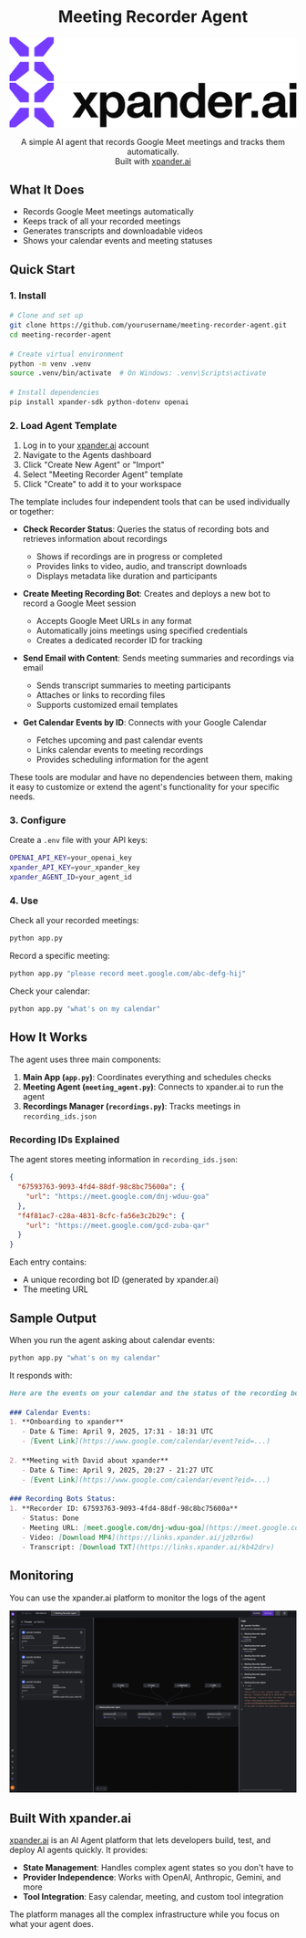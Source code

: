 <div align="center">
  <h1>Meeting Recorder Agent</h1>

  ![xpander.ai Logo (Dark Mode)](static/images/screenshots/Purple%20Logo%20White%20text.png#gh-dark-mode-only)
  ![xpander.ai Logo (Light Mode)](static/images/screenshots/Purple%20Logo%20Black%20Text.png#gh-light-mode-only)

  <p>
    A simple AI agent that records Google Meet meetings and tracks them automatically.<br>
    Built with <a href="https://xpander.ai">xpander.ai</a>
  </p>
</div>

## What It Does

- Records Google Meet meetings automatically
- Keeps track of all your recorded meetings
- Generates transcripts and downloadable videos
- Shows your calendar events and meeting statuses

## Quick Start

### 1. Install

```bash
# Clone and set up
git clone https://github.com/yourusername/meeting-recorder-agent.git
cd meeting-recorder-agent

# Create virtual environment
python -m venv .venv
source .venv/bin/activate  # On Windows: .venv\Scripts\activate

# Install dependencies
pip install xpander-sdk python-dotenv openai
```

### 2. Load Agent Template

1. Log in to your [xpander.ai](https://xpander.ai) account
2. Navigate to the Agents dashboard
3. Click "Create New Agent" or "Import"
4. Select "Meeting Recorder Agent" template
5. Click "Create" to add it to your workspace

The template includes four independent tools that can be used individually or together:

- **Check Recorder Status**: Queries the status of recording bots and retrieves information about recordings
  - Shows if recordings are in progress or completed
  - Provides links to video, audio, and transcript downloads
  - Displays metadata like duration and participants

- **Create Meeting Recording Bot**: Creates and deploys a new bot to record a Google Meet session
  - Accepts Google Meet URLs in any format
  - Automatically joins meetings using specified credentials
  - Creates a dedicated recorder ID for tracking

- **Send Email with Content**: Sends meeting summaries and recordings via email
  - Sends transcript summaries to meeting participants
  - Attaches or links to recording files
  - Supports customized email templates

- **Get Calendar Events by ID**: Connects with your Google Calendar
  - Fetches upcoming and past calendar events
  - Links calendar events to meeting recordings
  - Provides scheduling information for the agent

These tools are modular and have no dependencies between them, making it easy to customize or extend the agent's functionality for your specific needs.

### 3. Configure

Create a `.env` file with your API keys:

```bash
OPENAI_API_KEY=your_openai_key
xpander_API_KEY=your_xpander_key
xpander_AGENT_ID=your_agent_id
```

### 4. Use

Check all your recorded meetings:

```bash
python app.py
```

Record a specific meeting:

```bash
python app.py "please record meet.google.com/abc-defg-hij"
```

Check your calendar:

```bash
python app.py "what's on my calendar"
```

## How It Works

The agent uses three main components:

1. **Main App (`app.py`)**: Coordinates everything and schedules checks
2. **Meeting Agent (`meeting_agent.py`)**: Connects to xpander.ai to run the agent
3. **Recordings Manager (`recordings.py`)**: Tracks meetings in `recording_ids.json`

### Recording IDs Explained

The agent stores meeting information in `recording_ids.json`:

```json
{
  "67593763-9093-4fd4-88df-98c8bc75600a": {
    "url": "https://meet.google.com/dnj-wduu-goa"
  },
  "f4f81ac7-c28a-4831-8cfc-fa56e3c2b29c": {
    "url": "https://meet.google.com/gcd-zuba-qar"
  }
}
```

Each entry contains:

- A unique recording bot ID (generated by xpander.ai)
- The meeting URL

## Sample Output

When you run the agent asking about calendar events:

```bash
python app.py "what's on my calendar"
```

It responds with:

```md
Here are the events on your calendar and the status of the recording bots:

### Calendar Events:
1. **Onboarding to xpander**
   - Date & Time: April 9, 2025, 17:31 - 18:31 UTC
   - [Event Link](https://www.google.com/calendar/event?eid=...)

2. **Meeting with David about xpander**
   - Date & Time: April 9, 2025, 20:27 - 21:27 UTC
   - [Event Link](https://www.google.com/calendar/event?eid=...)

### Recording Bots Status:
1. **Recorder ID: 67593763-9093-4fd4-88df-98c8bc75600a**
   - Status: Done
   - Meeting URL: [meet.google.com/dnj-wduu-goa](https://meet.google.com/dnj-wduu-goa)
   - Video: [Download MP4](https://links.xpander.ai/jz0zr6w)
   - Transcript: [Download TXT](https://links.xpander.ai/kb42drv)
```

## Monitoring

You can use the xpander.ai platform to monitor the logs of the agent

![xpander Dashboard](static/images/screenshots/2025-04-12-12-27-31.png)

## Built With xpander.ai

[xpander.ai](https://xpander.ai) is an AI Agent platform that lets developers build, test, and deploy AI agents quickly. It provides:

- **State Management**: Handles complex agent states so you don't have to
- **Provider Independence**: Works with OpenAI, Anthropic, Gemini, and more
- **Tool Integration**: Easy calendar, meeting, and custom tool integration

The platform manages all the complex infrastructure while you focus on what your agent does.
